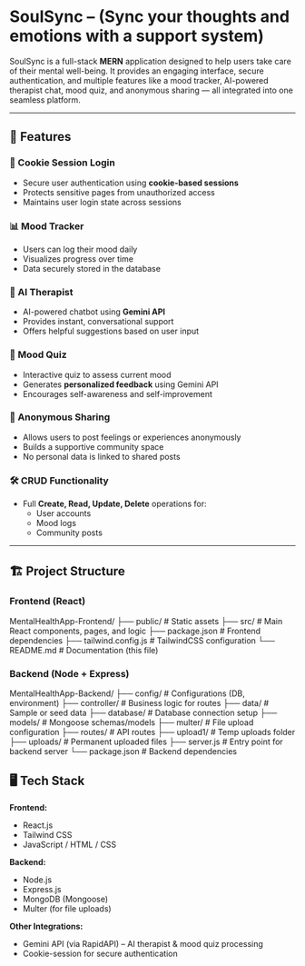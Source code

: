 # SoulSync – (Sync your thoughts and emotions with a support system)

SoulSync is a full-stack **MERN** application designed to help users take care of their mental well-being. It provides an engaging interface, secure authentication, and multiple features like a mood tracker, AI-powered therapist chat, mood quiz, and anonymous sharing — all integrated into one seamless platform.  

---

## 📌 Features  

### 🔑 Cookie Session Login  
- Secure user authentication using **cookie-based sessions**  
- Protects sensitive pages from unauthorized access  
- Maintains user login state across sessions  

### 📊 Mood Tracker  
- Users can log their mood daily  
- Visualizes progress over time  
- Data securely stored in the database  

### 🤖 AI Therapist  
- AI-powered chatbot using **Gemini API**  
- Provides instant, conversational support  
- Offers helpful suggestions based on user input  

### 🧠 Mood Quiz  
- Interactive quiz to assess current mood  
- Generates **personalized feedback** using Gemini API  
- Encourages self-awareness and self-improvement  

### 📝 Anonymous Sharing  
- Allows users to post feelings or experiences anonymously  
- Builds a supportive community space  
- No personal data is linked to shared posts  

### 🛠️ CRUD Functionality  
- Full **Create, Read, Update, Delete** operations for:  
  - User accounts  
  - Mood logs  
  - Community posts  

---

## 🏗️ Project Structure  

### **Frontend (React)**  
MentalHealthApp-Frontend/
├── public/ # Static assets
├── src/ # Main React components, pages, and logic
├── package.json # Frontend dependencies
├── tailwind.config.js # TailwindCSS configuration
└── README.md # Documentation (this file)

### Backend (Node + Express)
MentalHealthApp-Backend/
├── config/ # Configurations (DB, environment)
├── controller/ # Business logic for routes
├── data/ # Sample or seed data
├── database/ # Database connection setup
├── models/ # Mongoose schemas/models
├── multer/ # File upload configuration
├── routes/ # API routes
├── upload1/ # Temp uploads folder
├── uploads/ # Permanent uploaded files
├── server.js # Entry point for backend server
└── package.json # Backend dependencies


## 🖥️ Tech Stack

**Frontend:**  
- React.js  
- Tailwind CSS  
- JavaScript / HTML / CSS  

**Backend:**  
- Node.js  
- Express.js  
- MongoDB (Mongoose)  
- Multer (for file uploads)  

**Other Integrations:**  
- Gemini API (via RapidAPI) – AI therapist & mood quiz processing  
- Cookie-session for secure authentication
